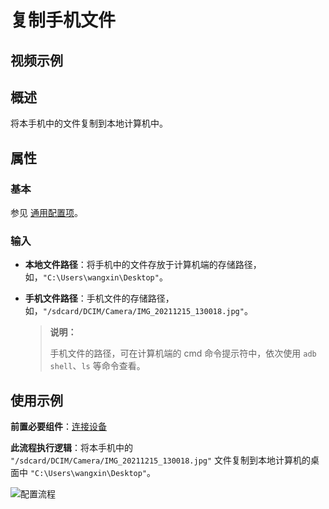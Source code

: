 # 复制手机文件

## 视频示例

## 概述

将本手机中的文件复制到本地计算机中。

## 属性

### 基本

参见 [通用配置项](../../Appendix/CommonConfigurationItems.md)。 

### 输入

- **本地文件路径**：将手机中的文件存放于计算机端的存储路径，如，`"C:\Users\wangxin\Desktop"`。
- **手机文件路径**：手机文件的存储路径，如，`"/sdcard/DCIM/Camera/IMG_20211215_130018.jpg"`。

    > **说明：**
    >
    > 手机文件的路径，可在计算机端的 cmd 命令提示符中，依次使用 `adb shell`、`ls` 等命令查看。

## 使用示例

**前置必要组件**：[连接设备](../../PhoneAutomation/MobileConnect.md)

**此流程执行逻辑**：将本手机中的 `"/sdcard/DCIM/Camera/IMG_20211215_130018.jpg"` 文件复制到本地计算机的桌面中 `"C:\Users\wangxin\Desktop"`。

![配置流程](https://docimages.blob.core.chinacloudapi.cn/images/Activities/copyfile20211215.jpg)
